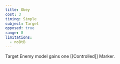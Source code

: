 ```yaml
---
title: Obey
cost: 3
timing: Simple
subject: Target
opposed: true
range: 8
limitations:
  - noBtB
---
```

Target Enemy model gains one [[Controlled]] Marker.